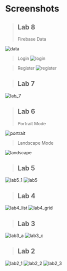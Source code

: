 # Screenshots

> ## Lab 8
> Firebase Data

![data](https://user-images.githubusercontent.com/78833363/163836551-a709f7b3-1113-4dda-aadb-25d9d0d45904.PNG)

> Login
![login](https://user-images.githubusercontent.com/78833363/163836550-70cd02cd-927b-4e1f-8c7f-08499daeed92.gif)

> Register
![register](https://user-images.githubusercontent.com/78833363/163836543-967f950e-b833-456c-adb8-67fa1e7d8ba7.gif)

> ## Lab 7
![lab_7](https://user-images.githubusercontent.com/78833363/161536661-078bee01-9c07-4ae9-8d6f-c25055d36313.gif)

> ## Lab 6
> Portrait Mode
 
![portrait](https://user-images.githubusercontent.com/78833363/160520297-6797176c-c24e-42d2-b8a7-acd8bba2bff9.gif)

> Landscape Mode

![landscape](https://user-images.githubusercontent.com/78833363/160523628-72f845c9-589c-4cfc-aa31-b5ff2f767ad8.gif)


> ## Lab 5

![lab5_1](https://user-images.githubusercontent.com/78833363/158205457-511f5147-17a9-407d-926c-70855de7cb13.png)
![lab5](https://user-images.githubusercontent.com/78833363/158205164-649006bb-dc1a-4526-89c6-0a72e467af0c.png)

> ## Lab 4

![lab4_list](https://user-images.githubusercontent.com/78833363/158204452-6e524ea6-4e93-4e5d-a05e-109a3d649fa1.png)
![lab4_grid](https://user-images.githubusercontent.com/78833363/158204459-67223410-28da-4134-88dc-f9b190b2f47b.png)

> ## Lab 3

![lab3_a](https://user-images.githubusercontent.com/78833363/158204318-69ca3d50-3680-43cc-a0f7-3f9e3b7c4179.png)
![lab3_c](https://user-images.githubusercontent.com/78833363/158204379-71122e03-e809-4083-80a8-e3572ed467da.png)

> ## Lab 2

![lab2_1](https://user-images.githubusercontent.com/78833363/158204086-f442698f-145a-4d79-a0af-4521e1e6c5b5.png)
![lab2_2](https://user-images.githubusercontent.com/78833363/158204195-76e6ca88-a686-4598-9e79-7c593423ad97.png)
![lab2_3](https://user-images.githubusercontent.com/78833363/158204231-7c067e51-c84e-4ca0-ae3d-5f5f8c36e5ef.png)
